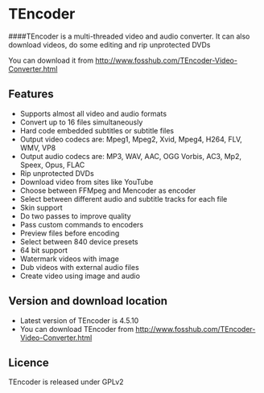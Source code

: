 TEncoder
=========

####TEncoder is a multi-threaded video and audio converter. It can also download videos, do some editing and rip unprotected DVDs

You can download it from http://www.fosshub.com/TEncoder-Video-Converter.html

Features
----
* Supports almost all video and audio formats
* Convert up to 16 files simultaneously
* Hard code embedded subtitles or subtitle files
* Output video codecs are: Mpeg1, Mpeg2, Xvid, Mpeg4, H264, FLV, WMV, VP8
* Output audio codecs are: MP3, WAV, AAC, OGG Vorbis, AC3, Mp2, Speex, Opus, FLAC
* Rip unprotected DVDs
* Download video from sites like YouTube
* Choose between FFMpeg and Mencoder as encoder
* Select between different audio and subtitle tracks for each file
* Skin support
* Do two passes to improve quality
* Pass custom commands to encoders
* Preview files before encoding
* Select between 840 device presets
* 64 bit support
* Watermark videos with image
* Dub videos with external audio files
* Create video using image and audio

Version and download location
---
* Latest version of TEncoder is 4.5.10
* You can download TEncoder from http://www.fosshub.com/TEncoder-Video-Converter.html

Licence
---
TEncoder is released under GPLv2
